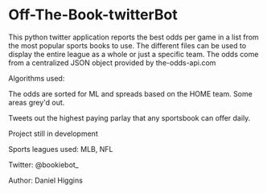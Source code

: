 # Off-The-Book-twitterBot
This python twitter application reports the best odds per game in a list from the most popular sports books to use. The different files can be used to display the
entire league as a whole or just a specific team. The odds come from a centralized JSON object provided by the-odds-api.com

Algorithms used:

The odds are sorted for ML and spreads based on the HOME team. Some areas grey'd out.

Tweets out the highest paying parlay that any sportsbook can offer daily.

Project still in development

Sports leagues used: MLB, NFL

Twitter: @bookiebot_

Author: Daniel Higgins
